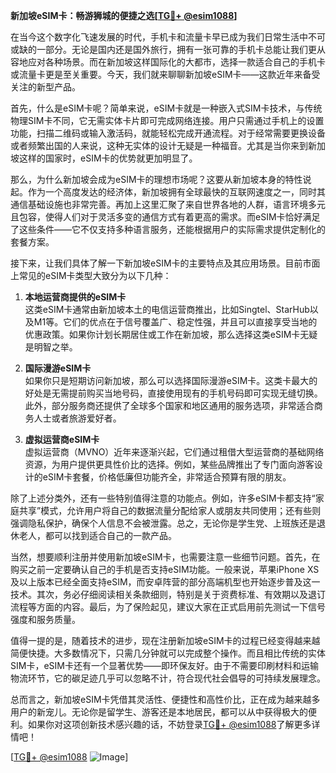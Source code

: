**新加坡eSIM卡：畅游狮城的便捷之选[[TG💪+ @esim1088](https://t.me/s/esim1088)]**

在当今这个数字化飞速发展的时代，手机卡和流量卡早已成为我们日常生活中不可或缺的一部分。无论是国内还是国外旅行，拥有一张可靠的手机卡总能让我们更从容地应对各种场景。而在新加坡这样国际化的大都市，选择一款适合自己的手机卡或流量卡更是至关重要。今天，我们就来聊聊新加坡eSIM卡——这款近年来备受关注的新型产品。

首先，什么是eSIM卡呢？简单来说，eSIM卡就是一种嵌入式SIM卡技术，与传统物理SIM卡不同，它无需实体卡片即可完成网络连接。用户只需通过手机上的设置功能，扫描二维码或输入激活码，就能轻松完成开通流程。对于经常需要更换设备或者频繁出国的人来说，这种无实体的设计无疑是一种福音。尤其是当你来到新加坡这样的国家时，eSIM卡的优势就更加明显了。

那么，为什么新加坡会成为eSIM卡的理想市场呢？这要从新加坡本身的特性说起。作为一个高度发达的经济体，新加坡拥有全球最快的互联网速度之一，同时其通信基础设施也非常完善。再加上这里汇聚了来自世界各地的人群，语言环境多元且包容，使得人们对于灵活多变的通信方式有着更高的需求。而eSIM卡恰好满足了这些条件——它不仅支持多种语言服务，还能根据用户的实际需求提供定制化的套餐方案。

接下来，让我们具体了解一下新加坡eSIM卡的主要特点及其应用场景。目前市面上常见的eSIM卡类型大致分为以下几种：

1. **本地运营商提供的eSIM卡**  
   这类eSIM卡通常由新加坡本土的电信运营商推出，比如Singtel、StarHub以及M1等。它们的优点在于信号覆盖广、稳定性强，并且可以直接享受当地的优惠政策。如果你计划长期居住或工作在新加坡，那么选择这类eSIM卡无疑是明智之举。

2. **国际漫游eSIM卡**  
   如果你只是短期访问新加坡，那么可以选择国际漫游eSIM卡。这类卡最大的好处是无需提前购买当地号码，直接使用现有的手机号码即可实现无缝切换。此外，部分服务商还提供了全球多个国家和地区通用的服务选项，非常适合商务人士或者旅游爱好者。

3. **虚拟运营商eSIM卡**  
   虚拟运营商（MVNO）近年来逐渐兴起，它们通过租借大型运营商的基础网络资源，为用户提供更具性价比的选择。例如，某些品牌推出了专门面向游客设计的eSIM卡套餐，价格低廉但功能齐全，非常适合预算有限的朋友。

除了上述分类外，还有一些特别值得注意的功能点。例如，许多eSIM卡都支持“家庭共享”模式，允许用户将自己的数据流量分配给家人或朋友共同使用；还有些则强调隐私保护，确保个人信息不会被泄露。总之，无论你是学生党、上班族还是退休老人，都可以找到适合自己的一款产品。

当然，想要顺利注册并使用新加坡eSIM卡，也需要注意一些细节问题。首先，在购买之前一定要确认自己的手机是否支持eSIM功能。一般来说，苹果iPhone XS及以上版本已经全面支持eSIM，而安卓阵营的部分高端机型也开始逐步普及这一技术。其次，务必仔细阅读相关条款细则，特别是关于资费标准、有效期以及退订流程等方面的内容。最后，为了保险起见，建议大家在正式启用前先测试一下信号强度和服务质量。

值得一提的是，随着技术的进步，现在注册新加坡eSIM卡的过程已经变得越来越简便快捷。大多数情况下，只需几分钟就可以完成整个操作。而且相比传统的实体SIM卡，eSIM卡还有一个显著优势——即环保友好。由于不需要印刷材料和运输物流环节，它的碳足迹几乎可以忽略不计，符合现代社会倡导的可持续发展理念。

总而言之，新加坡eSIM卡凭借其灵活性、便捷性和高性价比，正在成为越来越多用户的新宠儿。无论你是留学生、游客还是本地居民，都可以从中获得极大的便利。如果你对这项创新技术感兴趣的话，不妨登录[TG💪+ @esim1088](https://t.me/s/esim1088)了解更多详情吧！

[[TG💪+ @esim1088](https://t.me/s/esim1088) ![Image](https://i.postimg.cc/4NQfJmqS/Snipaste-2025-05-13-00-14-12.png)]